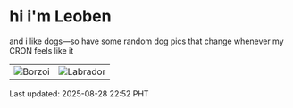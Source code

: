 # hi i'm Leoben

and i like dogs—so have some random dog pics that change whenever my CRON feels like it

|  |  |
|--------|----------|
| ![Borzoi](https://random-dog-vercel.vercel.app/api/random-borzoi?v=1756392747) | ![Labrador](https://random-dog-vercel.vercel.app/api/random-labrador?v=1756392747) |

Last updated: 2025-08-28 22:52 PHT
